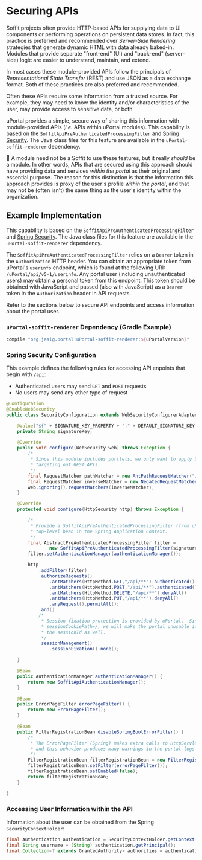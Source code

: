 # Securing APIs

Soffit projects often provide HTTP-based APIs for supplying data to UI components or performing
operations on persistent data stores.  In fact, this practice is preferred and recommended over
_Server-Side Rendering_ strategies that generate dynamic HTML with data already baked-in.  Modules
that provide separate "front-end" (UI) and "back-end" (server-side) logic are easier to understand,
maintain, and extend.

In most cases these module-provided APIs follow the principals of <i>Representational State
Transfer</i> (REST) and use JSON as a data exchange format.  Both of these practices are also
preferred and recommended.

Often these APIs require some information from a trusted source.  For example, they may need to know
the identity and/or characteristics of the user, may provide access to sensitive data, or both.

uPortal provides a simple, secure way of sharing this information with module-provided APIs (_i.e._
APIs within uPortal modules).  This capability is based on the
`SoffitApiPreAuthenticatedProcessingFilter` and [Spring Security][].  The Java class files for this
feature are available in the `uPortal-soffit-renderer` dependency.

:notebook:  A module need not be a Soffit to use these features, but it really _should_ be a module.
In other words, APIs that are secured using this approach should have providing data and services
_within the portal_ as their original and essential purpose.  The reason for this distinction is
that the information this approach provides is proxy of the user's profile _within the portal_, and
that may not be (often isn't) the same thing as the user's identity within the organization.

## Example Implementation

This capability is based on the `SoffitApiPreAuthenticatedProcessingFilter` and [Spring Security][].
The Java class files for this feature are available in the `uPortal-soffit-renderer` dependency.

The `SoffitApiPreAuthenticatedProcessingFilter` relies on a `Bearer` token in the `Authorization`
HTTP header.  You can obtain an appropriate token from uPortal's `userinfo` endpoint, which is found
at the following URI: `/uPortal/api/v5-1/userinfo`.  Any portal user (including unauthenticated
users) may obtain a personal token from this endpoint.  This token should be obtained with
JavaScript and passed (also with JavaScript) as a `Bearer` token in the `Authorization` header in
API requests.

Refer to the sections below to secure API endpoints and access information about the portal user.

### `uPortal-soffit-renderer` Dependency (Gradle Example)

```groovy
compile "org.jasig.portal:uPortal-soffit-renderer:${uPortalVersion}"
```

### Spring Security Configuration

This example defines the following rules for accessing API enpoints that begin with `/api`:

  - Authenticated users may send `GET` and `POST` requests
  - No users may send any other type of request

```java
@Configuration
@EnableWebSecurity
public class SecurityConfiguration extends WebSecurityConfigurerAdapter {

    @Value("${" + SIGNATURE_KEY_PROPERTY + ":" + DEFAULT_SIGNATURE_KEY + "}")
    private String signatureKey;

    @Override
    public void configure(WebSecurity web) throws Exception {
        /*
         * Since this module includes portlets, we only want to apply Spring Security to requests
         * targeting out REST APIs.
         */
        final RequestMatcher pathMatcher = new AntPathRequestMatcher("/api/**");
        final RequestMatcher inverseMatcher = new NegatedRequestMatcher(pathMatcher);
        web.ignoring().requestMatchers(inverseMatcher);
    }

    @Override
    protected void configure(HttpSecurity http) throws Exception {

        /*
         * Provide a SoffitApiPreAuthenticatedProcessingFilter (from uPortal) that is NOT a
         * top-level bean in the Spring Application Context.
         */
        final AbstractPreAuthenticatedProcessingFilter filter =
                new SoffitApiPreAuthenticatedProcessingFilter(signatureKey);
        filter.setAuthenticationManager(authenticationManager());

        http
            .addFilter(filter)
            .authorizeRequests()
                .antMatchers(HttpMethod.GET,"/api/**").authenticated()
                .antMatchers(HttpMethod.POST,"/api/**").authenticated()
                .antMatchers(HttpMethod.DELETE,"/api/**").denyAll()
                .antMatchers(HttpMethod.PUT,"/api/**").denyAll()
                .anyRequest().permitAll();
            .and()
            /*
             * Session fixation protection is provided by uPortal.  Since portlet tech requires
             * sessionCookiePath=/, we will make the portal unusable if other modules are changing
             * the sessionId as well.
             */
            .sessionManagement()
                .sessionFixation().none();

    }

    @Bean
    public AuthenticationManager authenticationManager() {
        return new SoffitApiAuthenticationManager();
    }

    @Bean
    public ErrorPageFilter errorPageFilter() {
        return new ErrorPageFilter();
    }

    @Bean
    public FilterRegistrationBean disableSpringBootErrorFilter() {
        /*
         * The ErrorPageFilter (Spring) makes extra calls to HttpServletResponse.flushBuffer(),
         * and this behavior produces many warnings in the portal logs during portlet requests.
         */
        FilterRegistrationBean filterRegistrationBean = new FilterRegistrationBean();
        filterRegistrationBean.setFilter(errorPageFilter());
        filterRegistrationBean.setEnabled(false);
        return filterRegistrationBean;
    }

}
```

### Accessing User Information within the API

Information about the user can be obtained from the Spring `SecurityContextHolder`:

```java
final Authentication authentication = SecurityContextHolder.getContext().getAuthentication();
final String username = (String) authentication.getPrincipal();
final Collection<? extends GrantedAuthority> authorities = authentication.getAuthorities();
```

[Spring Security]: https://projects.spring.io/spring-security/
